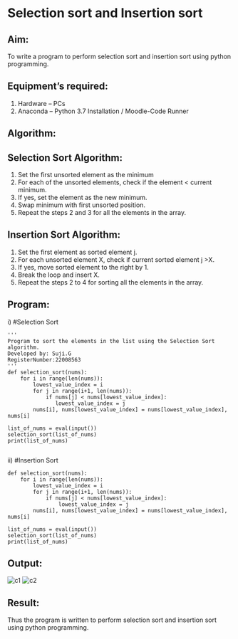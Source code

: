 # Selection sort and Insertion sort
## Aim:
To write a program to perform selection sort and insertion sort using python programming.
## Equipment’s required:
1.	Hardware – PCs
2.	Anaconda – Python 3.7 Installation / Moodle-Code Runner
## Algorithm:
## Selection Sort Algorithm:
1.	Set the first unsorted element as the minimum
2.	For each of the unsorted elements, check if the element < current minimum.
3.	If yes, set the element as the new minimum.
4.	Swap minimum with first unsorted position.
5.	Repeat the steps 2 and 3 for all the elements in the array.
## Insertion Sort Algorithm:
1.	Set the first element as sorted element j.
2.	For each unsorted element X, check if current sorted element j >X.
3.	If yes, move sorted element to the right by 1.
4.	Break the loop and insert X.
5.	Repeat the steps 2 to 4 for sorting all the elements in the array.
## Program:
i)	#Selection Sort
```
''' 
Program to sort the elements in the list using the Selection Sort algorithm.
Developed by: Suji.G
RegisterNumber:22008563 
'''
def selection_sort(nums):
    for i in range(len(nums)):
        lowest_value_index = i
        for j in range(i+1, len(nums)):
            if nums[j] < nums[lowest_value_index]:
               lowest_value_index = j
        nums[i], nums[lowest_value_index] = nums[lowest_value_index], nums[i]
    
list_of_nums = eval(input())
selection_sort(list_of_nums)
print(list_of_nums)


```
ii)	#Insertion Sort
```
def selection_sort(nums):
    for i in range(len(nums)):
        lowest_value_index = i
        for j in range(i+1, len(nums)):
            if nums[j] < nums[lowest_value_index]:
                lowest_value_index = j
        nums[i], nums[lowest_value_index] = nums[lowest_value_index], nums[i]

list_of_nums = eval(input())
selection_sort(list_of_nums)
print(list_of_nums)

```

## Output:
![c1](https://user-images.githubusercontent.com/119559822/214840225-83d21376-9e33-4cdd-9af9-33b4f9e5aa94.png)
![c2](https://user-images.githubusercontent.com/119559822/214840270-b7435270-abfd-45b1-b94d-7b1b91797f8b.png)


## Result:
Thus the program is written to perform selection sort and insertion sort using python programming.
